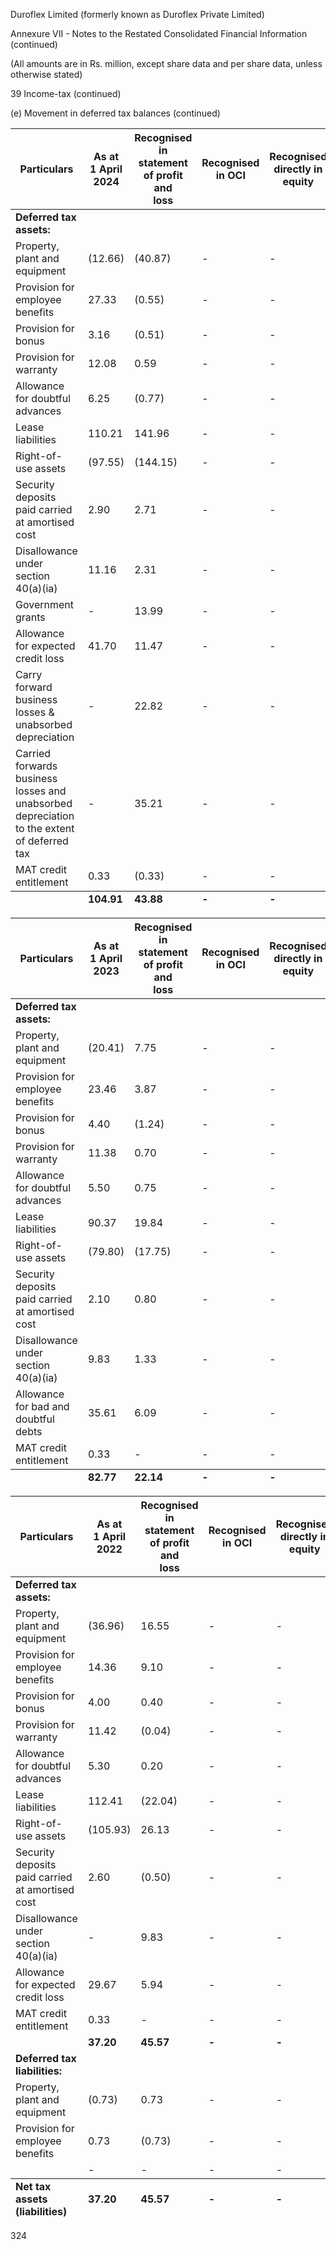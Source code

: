 Duroflex Limited (formerly known as Duroflex Private Limited)

Annexure VII - Notes to the Restated Consolidated Financial Information (continued)

(All amounts are in Rs. million, except share data and per share data, unless otherwise stated)

39 Income-tax (continued)

(e) Movement in deferred tax balances (continued)

<table><thead><tr><th>Particulars</th><th>As at<br>1 April 2024</th><th>Recognised in<br>statement of profit and<br>loss</th><th>Recognised<br>in OCI</th><th>Recognised<br>directly in equity</th><th>Others</th><th>As at<br>31 March 2025</th></tr></thead><tbody><tr><td><strong>Deferred tax assets:</strong></td><td></td><td></td><td></td><td></td><td></td><td></td></tr><tr><td>Property, plant and equipment</td><td>(12.66)</td><td>(40.87)</td><td>-</td><td>-</td><td>-</td><td>(53.53)</td></tr><tr><td>Provision for employee benefits</td><td>27.33</td><td>(0.55)</td><td>-</td><td>-</td><td>-</td><td>26.78</td></tr><tr><td>Provision for bonus</td><td>3.16</td><td>(0.51)</td><td>-</td><td>-</td><td>-</td><td>2.65</td></tr><tr><td>Provision for warranty</td><td>12.08</td><td>0.59</td><td>-</td><td>-</td><td>-</td><td>12.67</td></tr><tr><td>Allowance for doubtful advances</td><td>6.25</td><td>(0.77)</td><td>-</td><td>-</td><td>-</td><td>5.48</td></tr><tr><td>Lease liabilities</td><td>110.21</td><td>141.96</td><td>-</td><td>-</td><td>-</td><td>252.17</td></tr><tr><td>Right-of-use assets</td><td>(97.55)</td><td>(144.15)</td><td>-</td><td>-</td><td>-</td><td>(241.70)</td></tr><tr><td>Security deposits paid carried at amortised cost</td><td>2.90</td><td>2.71</td><td>-</td><td>-</td><td>-</td><td>5.61</td></tr><tr><td>Disallowance under section 40(a)(ia)</td><td>11.16</td><td>2.31</td><td>-</td><td>-</td><td>-</td><td>13.47</td></tr><tr><td>Government grants</td><td>-</td><td>13.99</td><td>-</td><td>-</td><td>-</td><td>13.99</td></tr><tr><td>Allowance for expected credit loss</td><td>41.70</td><td>11.47</td><td>-</td><td>-</td><td>-</td><td>53.17</td></tr><tr><td>Carry forward business losses &amp; unabsorbed<br>depreciation</td><td>-</td><td>22.82</td><td>-</td><td>-</td><td>-</td><td>22.82</td></tr><tr><td>Carried forwards business losses and unabsorbed<br>depreciation to the extent of deferred tax</td><td>-</td><td>35.21</td><td>-</td><td>-</td><td>-</td><td>35.21</td></tr><tr><td>MAT credit entitlement</td><td>0.33</td><td>(0.33)</td><td>-</td><td>-</td><td>-</td><td>-</td></tr></tbody><tfoot><tr><td></td><td><strong>104.91</strong></td><td><strong>43.88</strong></td><td><strong>-</strong></td><td><strong>-</strong></td><td><strong>-</strong></td><td><strong>148.79</strong></td></tr></tfoot></table>

<table><thead><tr><th>Particulars</th><th>As at<br>1 April 2023</th><th>Recognised in<br>statement of profit and<br>loss</th><th>Recognised<br>in OCI</th><th>Recognised<br>directly in equity</th><th>Others</th><th>As at<br>31 March 2024</th></tr></thead><tbody><tr><td><strong>Deferred tax assets:</strong></td><td></td><td></td><td></td><td></td><td></td><td></td></tr><tr><td>Property, plant and equipment</td><td>(20.41)</td><td>7.75</td><td>-</td><td>-</td><td>-</td><td>(12.66)</td></tr><tr><td>Provision for employee benefits</td><td>23.46</td><td>3.87</td><td>-</td><td>-</td><td>-</td><td>27.33</td></tr><tr><td>Provision for bonus</td><td>4.40</td><td>(1.24)</td><td>-</td><td>-</td><td>-</td><td>3.16</td></tr><tr><td>Provision for warranty</td><td>11.38</td><td>0.70</td><td>-</td><td>-</td><td>-</td><td>12.08</td></tr><tr><td>Allowance for doubtful advances</td><td>5.50</td><td>0.75</td><td>-</td><td>-</td><td>-</td><td>6.25</td></tr><tr><td>Lease liabilities</td><td>90.37</td><td>19.84</td><td>-</td><td>-</td><td>-</td><td>110.21</td></tr><tr><td>Right-of-use assets</td><td>(79.80)</td><td>(17.75)</td><td>-</td><td>-</td><td>-</td><td>(97.55)</td></tr><tr><td>Security deposits paid carried at amortised cost</td><td>2.10</td><td>0.80</td><td>-</td><td>-</td><td>-</td><td>2.90</td></tr><tr><td>Disallowance under section 40(a)(ia)</td><td>9.83</td><td>1.33</td><td>-</td><td>-</td><td>-</td><td>11.16</td></tr><tr><td>Allowance for bad and doubtful debts</td><td>35.61</td><td>6.09</td><td>-</td><td>-</td><td>-</td><td>41.70</td></tr><tr><td>MAT credit entitlement</td><td>0.33</td><td>-</td><td>-</td><td>-</td><td>-</td><td>0.33</td></tr></tbody><tfoot><tr><td></td><td><strong>82.77</strong></td><td><strong>22.14</strong></td><td><strong>-</strong></td><td><strong>-</strong></td><td><strong>-</strong></td><td><strong>104.91</strong></td></tr></tfoot></table>

<table><thead><tr><th>Particulars</th><th>As at<br>1 April 2022</th><th>Recognised in<br>statement of profit and<br>loss</th><th>Recognised<br>in OCI</th><th>Recognised<br>directly in equity</th><th>Others</th><th>As at<br>31 March 2023</th></tr></thead><tbody><tr><td><strong>Deferred tax assets:</strong></td><td></td><td></td><td></td><td></td><td></td><td></td></tr><tr><td>Property, plant and equipment</td><td>(36.96)</td><td>16.55</td><td>-</td><td>-</td><td>-</td><td>(20.41)</td></tr><tr><td>Provision for employee benefits</td><td>14.36</td><td>9.10</td><td>-</td><td>-</td><td>-</td><td>23.46</td></tr><tr><td>Provision for bonus</td><td>4.00</td><td>0.40</td><td>-</td><td>-</td><td>-</td><td>4.40</td></tr><tr><td>Provision for warranty</td><td>11.42</td><td>(0.04)</td><td>-</td><td>-</td><td>-</td><td>11.38</td></tr><tr><td>Allowance for doubtful advances</td><td>5.30</td><td>0.20</td><td>-</td><td>-</td><td>-</td><td>5.50</td></tr><tr><td>Lease liabilities</td><td>112.41</td><td>(22.04)</td><td>-</td><td>-</td><td>-</td><td>90.37</td></tr><tr><td>Right-of-use assets</td><td>(105.93)</td><td>26.13</td><td>-</td><td>-</td><td>-</td><td>(79.80)</td></tr><tr><td>Security deposits paid carried at amortised cost</td><td>2.60</td><td>(0.50)</td><td>-</td><td>-</td><td>-</td><td>2.10</td></tr><tr><td>Disallowance under section 40(a)(ia)</td><td>-</td><td>9.83</td><td>-</td><td>-</td><td>-</td><td>9.83</td></tr><tr><td>Allowance for expected credit loss</td><td>29.67</td><td>5.94</td><td>-</td><td>-</td><td>-</td><td>35.61</td></tr><tr><td>MAT credit entitlement</td><td>0.33</td><td>-</td><td>-</td><td>-</td><td>-</td><td>0.33</td></tr><tr><td></td><td><strong>37.20</strong></td><td><strong>45.57</strong></td><td><strong>-</strong></td><td><strong>-</strong></td><td><strong>-</strong></td><td><strong>82.77</strong></td></tr><tr><td><strong>Deferred tax liabilities:</strong></td><td></td><td></td><td></td><td></td><td></td><td></td></tr><tr><td>Property, plant and equipment</td><td>(0.73)</td><td>0.73</td><td>-</td><td>-</td><td>-</td><td>-</td></tr><tr><td>Provision for employee benefits</td><td>0.73</td><td>(0.73)</td><td>-</td><td>-</td><td>-</td><td>-</td></tr><tr><td></td><td>-</td><td>-</td><td>-</td><td>-</td><td>-</td><td>-</td></tr></tbody><tfoot><tr><td><strong>Net tax assets (liabilities)</strong></td><td><strong>37.20</strong></td><td><strong>45.57</strong></td><td><strong>-</strong></td><td><strong>-</strong></td><td><strong>-</strong></td><td><strong>82.77</strong></td></tr></tfoot></table>

324